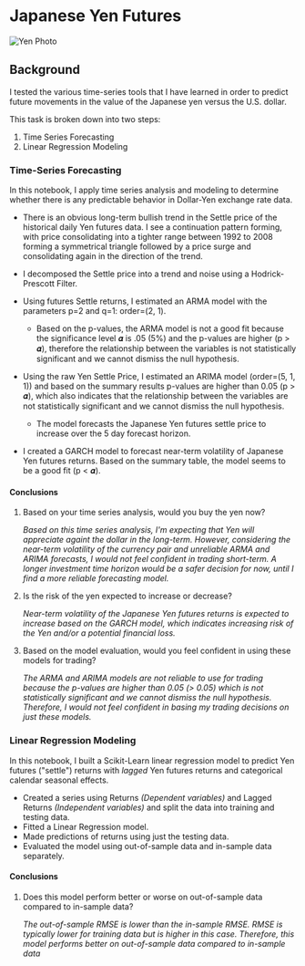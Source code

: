 # Japanese Yen Futures

![Yen Photo](Images/adobe_stock.jpg)

## Background

I tested the various time-series tools that I have learned in order to predict future movements in the value of the Japanese yen versus the U.S. dollar.

This task is broken down into two steps:
1. Time Series Forecasting
2. Linear Regression Modeling

### Time-Series Forecasting

In this notebook, I apply time series analysis and modeling to determine whether there is any predictable behavior in Dollar-Yen exchange rate data. 


* There is an obvious long-term bullish trend in the Settle price of the historical daily Yen futures data. I see a continuation pattern forming, with price consolidating into a tighter range between 1992 to 2008 forming a symmetrical triangle followed by a price surge and consolidating again in the direction of the trend.

* I decomposed the Settle price into a trend and noise using a Hodrick-Prescott Filter.

* Using futures Settle returns, I estimated an ARMA model with the parameters p=2 and q=1: order=(2, 1).
    * Based on the p-values, the ARMA model is not a good fit because the significance level 𝜶 is .05 (5%) and the p-values are higher (p > 𝜶), therefore the relationship between the variables is not statistically significant and we cannot dismiss the null hypothesis.


* Using the raw Yen Settle Price, I estimated an ARIMA model (order=(5, 1, 1)) and based on the summary results p-values are higher than 0.05 (p > 𝜶), which also indicates that the relationship between the variables are not statistically significant and we cannot dismiss the null hypothesis.

    * The model forecasts the Japanese Yen futures settle price to increase over the 5 day forecast horizon.
    
* I created a GARCH model to forecast near-term volatility of Japanese Yen futures returns. Based on the summary table, the model seems to be a good fit (p < 𝜶).

#### Conclusions

1. Based on your time series analysis, would you buy the yen now?

   *Based on this time series analysis, I'm expecting that Yen will appreciate againt the dollar in the long-term. However, considering the near-term volatility of the currency pair and unreliable ARMA and ARIMA  forecasts, I would not feel confident in trading short-term. A longer investment time horizon would be a safer decision for now, until I find a more reliable forecasting model.*

2. Is the risk of the yen expected to increase or decrease?

   *Near-term volatility of the Japanese Yen futures returns is expected to increase based on the GARCH model, which indicates increasing risk of the Yen and/or a potential financial loss.*

3. Based on the model evaluation, would you feel confident in using these models for trading?

   *The ARMA and ARIMA models are not reliable to use for trading because the p-values are higher than 0.05 (> 0.05) which is not statistically significant and we cannot dismiss the null hypothesis. Therefore, I would not feel confident in basing my trading decisions on just these models.*


### Linear Regression Modeling

In this notebook, I built a Scikit-Learn linear regression model to predict Yen futures ("settle") returns with *lagged* Yen futures returns and categorical calendar seasonal effects.

* Created a series using Returns *(Dependent variables)* and Lagged Returns *(Independent variables)* and split the data into training and testing data.
* Fitted a Linear Regression model.
* Made predictions of returns using just the testing data.
* Evaluated the model using out-of-sample data and in-sample data separately.

#### Conclusions
1. Does this model perform better or worse on out-of-sample data compared to in-sample data?

    *The out-of-sample RMSE is lower than the in-sample RMSE. RMSE is typically lower for training data but is higher in this case. Therefore, this model performs better on out-of-sample data compared to in-sample data*
